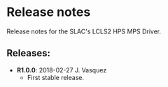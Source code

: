 # Release notes

Release notes for the SLAC's LCLS2 HPS MPS Driver.

## Releases:
* __R1.0.0__: 2018-02-27 J. Vasquez
  * First stable release.
